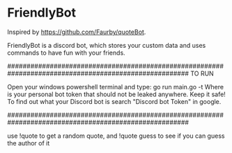 # FriendlyBot

Inspired by https://github.com/Faurby/quoteBot.

FriendlyBot is a discord bot, which stores your custom data and uses commands to have fun with your friends.

#######################################################################################################
                                        TO RUN


Open your windows powershell terminal and type:
go run main.go -t <TOKEN>
Where <TOKEN> is your personal bot token that should not be leaked anywhere. Keep it safe! To find out what your Discord bot <TOKEN> is search "Discord bot Token" in google.


#######################################################################################################

use !quote to get a random quote, and !quote guess <person> to see if you can guess the author of it

